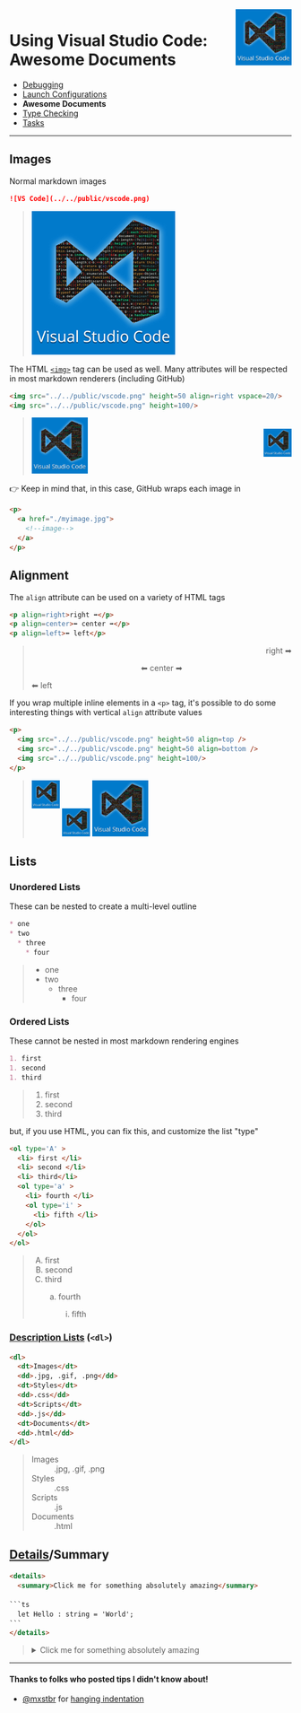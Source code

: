 <img align='right' height=100 src='../../public/vscode.jpg'>

# Using Visual Studio Code: Awesome Documents

* [Debugging](./debugging.md)
* [Launch Configurations](./launch-configuration.md)
* **Awesome Documents**
* [Type Checking](./type-checking.md)
* [Tasks](./tasks.md)

---
## Images

Normal markdown images
```md
![VS Code](../../public/vscode.png)
```
> ![VS Code](../../public/vscode.png)

The HTML [`<img>`](https://developer.mozilla.org/en-US/docs/Web/HTML/Element/img) tag can be used as well. Many attributes will be respected in most markdown renderers (including GitHub)

```html
<img src="../../public/vscode.png" height=50 align=right vspace=20/>
<img src="../../public/vscode.png" height=100/>
```
> <img src="../../public/vscode.png" height=50 align=right vspace=20/>
> <img src="../../public/vscode.png" height=100/>

👉 Keep in mind that, in this case, GitHub wraps each image in 
```html
<p>
  <a href="./myimage.jpg">
    <!--image-->
  </a>
</p>
```

## Alignment

The `align` attribute can be used on a variety of HTML tags
```html
<p align=right>right ➡</p>
<p align=center>⬅ center ➡</p>
<p align=left>⬅ left</p>
```
> <p align=right>right ➡</p>
> <p align=center>⬅ center ➡</p>
> <p align=left>⬅ left</p>

If you wrap multiple inline elements in a `<p>` tag, it's possible to do some interesting things with vertical `align` attribute values

```html
<p>
  <img src="../../public/vscode.png" height=50 align=top />
  <img src="../../public/vscode.png" height=50 align=bottom />
  <img src="../../public/vscode.png" height=100/>
</p>
```
> <p>
>   <img src="../../public/vscode.png" height=50 align=top />
>   <img src="../../public/vscode.png" height=50 align=bottom />
>   <img src="../../public/vscode.png" height=100/>
> </p>

## Lists

### Unordered Lists

These can be nested to create a multi-level outline

```md
* one
* two
  * three
    * four
```
> * one
> * two
>   * three
>     * four

### Ordered Lists

These cannot be nested in most markdown rendering engines

```md
1. first
1. second
1. third
```
> 1. first
> 1. second
> 1. third

but, if you use HTML, you can fix this, and customize the list "type"

```html
<ol type='A' >
  <li> first </li>
  <li> second </li>
  <li> third</li>
  <ol type='a' >
    <li> fourth </li>
    <ol type='i' >
      <li> fifth </li>
    </ol>
  </ol>
</ol>
```
> <ol type='A' >
>   <li> first </li>
>   <li> second </li>
>   <li> third</li>
>   <ol type='a' >
>     <li> fourth </li>
>     <ol type='i' >
>       <li> fifth </li>
>     </ol>
>   </ol>
> </ol>

### [Description Lists](https://developer.mozilla.org/en-US/docs/Web/HTML/Element/dl) (`<dl>`)

```html
<dl>
  <dt>Images</dt>
  <dd>.jpg, .gif, .png</dd>
  <dt>Styles</dt>
  <dd>.css</dd>
  <dt>Scripts</dt>
  <dd>.js</dd>
  <dt>Documents</dt>
  <dd>.html</dd>
</dl>
```

> <dl>
>   <dt>Images</dt>
>   <dd>.jpg, .gif, .png</dd>
>   <dt>Styles</dt>
>   <dd>.css</dd>
>   <dt>Scripts</dt>
>   <dd>.js</dd>
>   <dt>Documents</dt>
>   <dd>.html</dd>
> </dl>

## [Details](https://developer.mozilla.org/en-US/docs/Web/HTML/Element/details)/Summary

````html
<details>
  <summary>Click me for something absolutely amazing</summary>

```ts
  let Hello : string = 'World';
```
</details>
````


> <details>
>  <summary>Click me for something absolutely amazing</summary>
>
>```ts
>  let Hello : string = 'World';
>```
> </details>

---
#### Thanks to folks who posted tips I didn't know about!
* [@mxstbr](https://github.com/mxstbr)  for [hanging indentation](https://github.com/mxstbr/github-markdown-tricks#hanging-indendation)
